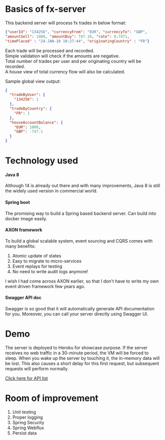 # Basics of fx-server

This backend server will process fx trades in below format:

```json
{"userId": "134256", "currencyFrom": "EUR", "currencyTo": "GBP",
"amountSell": 1000, "amountBuy": 747.10, "rate": 0.7471,
"timePlaced" : "24-JAN-18 10:27:44", "originatingCountry" : "FR"}
```

Each trade will be processed and recorded.<br>
Simple validation will check if the amounts are negative.<br>
Total number of trades per user and per originating country will be recorded.<br>
A house view of total currency flow will also be calculated.

Sample global view output:

```json
{
  "tradeByUser": {
    "134256": 1
  },
  "tradeByCountry": {
    "FR": 1
  },
  "houseAccountBalance": {
    "EUR": 1000,
    "GBP": -747.1
  }
}
```

# Technology used
#### Java 8
Although 14 is already out there and with many improvements, Java 8 is still the widely used version in commercial world.

#### Spring boot
The promising way to build a Spring based backend server. Can build into docker image easily.

#### AXON framework
To build a global scalable system, event sourcing and CQRS comes with many benefits:
1. Atomic update of states
2. Easy to migrate to micro-services
3. Event replays for testing
4. No need to write audit logs anymore!

I wish I had come across AXON earlier, so that I don't have to write my own event driven framework few years ago.   

#### Swagger API doc
Swagger is so good that it will automatically generate API documentation for you.
Moreover, you can call your server directly using Swagger UI.

# Demo
The server is deployed to Heroku for showcase purpose.
If the server receives no web traffic in a 30-minute period, the VM will be forced to sleep.
When you wake up the server by touching it, the in-memory data will be lost.
This also causes a short delay for this first request, but subsequent requests will perform normally.

[Click here for API list](https://davidtsw-fxserver.herokuapp.com/swagger-ui/)

# Room of improvement
1. Unit testing
2. Proper logging
3. Spring Security
4. Spring Webflux
5. Persist data